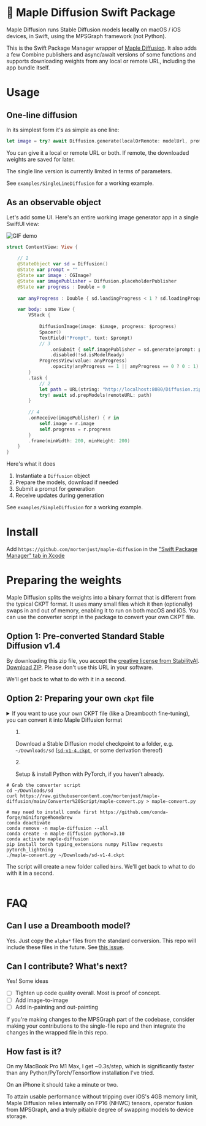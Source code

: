 # 🍁 Maple Diffusion Swift Package

Maple Diffusion runs Stable Diffusion models **locally** on macOS / iOS devices, in Swift, using the MPSGraph framework (not Python).

This is the Swift Package Manager wrapper of [Maple Diffusion](https://github.com/madebyollin/maple-diffusion). It also adds a few Combine publishers and async/await versions of some functions and supports downloading weights from any local or remote URL, including the app bundle itself. 

# Usage
## One-line diffusion
In its simplest form it's as simple as one line:

```swift
let image = try? await Diffusion.generate(localOrRemote: modelUrl, prompt: "cat astronaut")
```

You can give it a local or remote URL or both. If remote, the downloaded weights are saved for later.

The single line version is currently limited in terms of parameters.

See `examples/SingleLineDiffusion` for a working example. 

## As an observable object
Let's add some UI. Here's an entire working image generator app in a single SwiftUI view:

![GIF demo](https://github.com/mortenjust/maple-diffusion/blob/main/Examples/Demos/simple-diffusion.gif)


```swift
struct ContentView: View {
    
    // 1
    @StateObject var sd = Diffusion()
    @State var prompt = ""
    @State var image : CGImage?
    @State var imagePublisher = Diffusion.placeholderPublisher
    @State var progress : Double = 0
    
    var anyProgress : Double { sd.loadingProgress < 1 ? sd.loadingProgress : progress }

    var body: some View {
        VStack {
            
            DiffusionImage(image: $image, progress: $progress)
            Spacer()
            TextField("Prompt", text: $prompt)
            // 3
                .onSubmit { self.imagePublisher = sd.generate(prompt: prompt) }
                .disabled(!sd.isModelReady)
            ProgressView(value: anyProgress)
                .opacity(anyProgress == 1 || anyProgress == 0 ? 0 : 1)
        }
        .task {
            // 2
            let path = URL(string: "http://localhost:8080/Diffusion.zip")!
            try! await sd.prepModels(remoteURL: path)
        }
        
        // 4
        .onReceive(imagePublisher) { r in
            self.image = r.image
            self.progress = r.progress
        }
        .frame(minWidth: 200, minHeight: 200)
    }
}
```

Here's what it does
1. Instantiate a `Diffusion` object
2. Prepare the models, download if needed
3. Submit a prompt for generation
4. Receive updates during generation

See `examples/SimpleDiffusion` for a working example. 

# Install
Add `https://github.com/mortenjust/maple-diffusion` in the ["Swift Package Manager" tab in Xcode](https://developer.apple.com/documentation/xcode/adding_package_dependencies_to_your_app)

# Preparing the weights
Maple Diffusion splits the weights into a binary format that is different from the typical CKPT format. It uses many small files which it then (optionally) swaps in and out of memory, enabling it to run on both macOS and iOS. You can use the converter script in the package to convert your own CKPT file. 

## Option 1: Pre-converted Standard Stable Diffusion v1.4
By downloading this zip file, you accept the [creative license from StabilityAI](https://github.com/CompVis/stable-diffusion/blob/main/LICENSE). [Download ZIP](https://drive.google.com/file/d/1fGPc7-1upu-b68jstdT1vF7uWICc6Vk8/view?usp=sharing). Please don't use this URL in your software. 

We'll get back to what to do with it in a second.  

## Option 2: Preparing your own `ckpt` file
<details><summary>If you want to use your own CKPT file (like a Dreambooth fine-tuning), you can convert it into Maple Diffusion format<summary>

1. Download a Stable Diffusion model checkpoint to a folder, e.g. `~/Downloads/sd` ([`sd-v1-4.ckpt`](https://huggingface.co/CompVis/stable-diffusion-v1-4), or some derivation thereof)

2. Setup & install Python with PyTorch, if you haven't already. 

```
# Grab the converter script
cd ~/Downloads/sd
curl https://raw.githubusercontent.com/mortenjust/maple-diffusion/main/Converter%20Script/maple-convert.py > maple-convert.py

# may need to install conda first https://github.com/conda-forge/miniforge#homebrew
conda deactivate
conda remove -n maple-diffusion --all
conda create -n maple-diffusion python=3.10
conda activate maple-diffusion
pip install torch typing_extensions numpy Pillow requests pytorch_lightning
./maple-convert.py ~/Downloads/sd-v1-4.ckpt
```
The script will create a new folder called `bins`. We'll get back to what to do with it in a second.
</details>

# FAQ

## Can I use a Dreambooth model?
Yes. Just copy the `alpha*` files from the standard conversion. This repo will include these files in the future. See [this issue](https://github.com/madebyollin/maple-diffusion/issues/22).

## Can I contribute? What's next?
Yes! Some ideas

- [ ] Tighten up code quality overall. Most is proof of concept. 
- [ ] Add image-to-image 
- [ ] Add in-painting and out-painting

If you're making changes to the MPSGraph part of the codebase, consider making your contributions to the single-file repo and then integrate the changes in the wrapped file in this repo. 

## How fast is it? 
On my MacBook Pro M1 Max, I get ~0.3s/step, which is significantly faster than any Python/PyTorch/Tensorflow installation I've tried. 

On an iPhone it should take a minute or two. 

To attain usable performance without tripping over iOS's 4GB memory limit, Maple Diffusion relies internally on FP16 (NHWC) tensors, operator fusion from MPSGraph, and a truly pitiable degree of swapping models to device storage.
